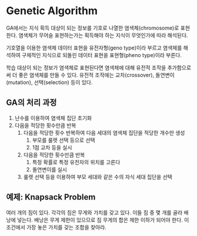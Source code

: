 # Genetic Algorithm

GA에서는 지식 획득 대상이 되는 정보를 기호로 나열한 염색체(chromosome)로 표현한다. 염색체가 무어슬 표현하는가는 획득해야 하는 지식이 무엇인가에 따라 해석된다.

기호열을 이용한 염색체 데이터 표현을 유전자형(geno type)이라 부르고 염색체를 해석하여 구체적인 지식으로 되돌린 데이터 표현을 표현형(pheno type)이라 부른다.

학습 대상이 되는 정보가 염색체로 표현된다면 염색체에 대해 유전적 조작을 추가함으로써 더 좋은  염색체를 만들 수 있다. 유전적 조작에는 교차(crossover), 돌연변이(mutation), 선택(selection) 등이 있다.

## GA의 처리 과정

1. 난수를 이용하여 염색체 집단 초기화
2. 다음을 적당한 횟수만큼 반복
	1. 다음을 적당한 횟수 반복하여 다음 세대의 염색체 집단을 적당한 개수만 생성
		1. 부모를 룰렛 선택 등으로 선택
		2. 1점 교차 등을 실시
	2. 다음을 적당한 횟수만큼 반복
		1. 특정 확률로 특정 유전자의 위치를 고른다
		2. 돌연변이를 실시
	3.  룰렛 선택 등을 이용하여 부모 세대와 같은 수의 자식 세대 집단을 선택

## 예제: Knapsack Problem

여러 개의 짐이 있다. 각각의 짐은 무게와 가치를 갖고 있다. 이들 짐 중 몇 개를 골라 배낭에 넣는다. 배낭은 무게 제한이 있으므로 짐 무게의 합은 제한 이하가 되어야 한다. 이 조건에서 가장 놓은 가치를 갖는 조합을 찾아라.
